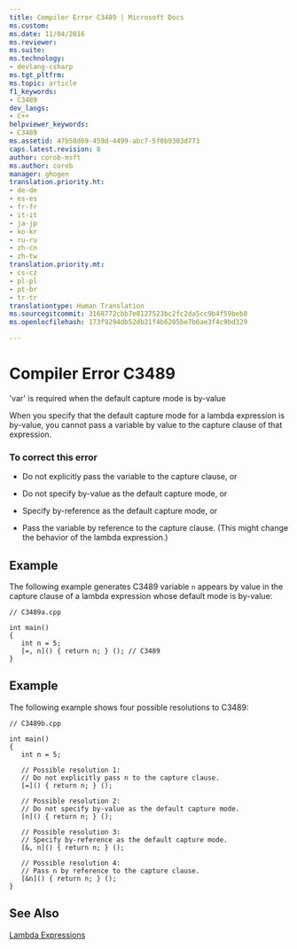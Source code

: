 ```yaml
---
title: Compiler Error C3489 | Microsoft Docs
ms.custom: 
ms.date: 11/04/2016
ms.reviewer: 
ms.suite: 
ms.technology:
- devlang-csharp
ms.tgt_pltfrm: 
ms.topic: article
f1_keywords:
- C3489
dev_langs:
- C++
helpviewer_keywords:
- C3489
ms.assetid: 47b58d69-459d-4499-abc7-5f0b9303d773
caps.latest.revision: 8
author: corob-msft
ms.author: corob
manager: ghogen
translation.priority.ht:
- de-de
- es-es
- fr-fr
- it-it
- ja-jp
- ko-kr
- ru-ru
- zh-cn
- zh-tw
translation.priority.mt:
- cs-cz
- pl-pl
- pt-br
- tr-tr
translationtype: Human Translation
ms.sourcegitcommit: 3168772cbb7e8127523bc2fc2da5cc9b4f59beb8
ms.openlocfilehash: 173f9294db52db21f4b6205be7b6ae3f4c9bd329

---
```

# Compiler Error C3489
'var' is required when the default capture mode is by-value  
  
 When you specify that the default capture mode for a lambda expression is by-value, you cannot pass a variable by value to the capture clause of that expression.  
  
### To correct this error  
  
-   Do not explicitly pass the variable to the capture clause, or  
  
-   Do not specify by-value as the default capture mode, or  
  
-   Specify by-reference as the default capture mode, or  
  
-   Pass the variable by reference to the capture clause. (This might change the behavior of the lambda expression.)  
  
## Example  
 The following example generates C3489 variable `n` appears by value in the capture clause of a lambda expression whose default mode is by-value:  
  
```  
// C3489a.cpp  
  
int main()  
{  
   int n = 5;  
   [=, n]() { return n; } (); // C3489  
}  
```  
  
## Example  
 The following example shows four possible resolutions to C3489:  
  
```  
// C3489b.cpp  
  
int main()  
{  
   int n = 5;  
  
   // Possible resolution 1:  
   // Do not explicitly pass n to the capture clause.  
   [=]() { return n; } ();  
  
   // Possible resolution 2:  
   // Do not specify by-value as the default capture mode.  
   [n]() { return n; } ();  
  
   // Possible resolution 3:  
   // Specify by-reference as the default capture mode.  
   [&, n]() { return n; } ();  
  
   // Possible resolution 4:  
   // Pass n by reference to the capture clause.  
   [&n]() { return n; } ();  
}  
```  
  
## See Also  
 [Lambda Expressions](../../cpp/lambda-expressions-in-cpp.md)


<!--HONumber=Jan17_HO1-->


